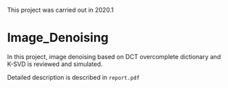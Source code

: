 This project was carried out in 2020.1
# Image_Denoising

In this project, image denoising based on DCT overcomplete dictionary and K-SVD is reviewed and simulated.

Detailed description is described in ```report.pdf```
